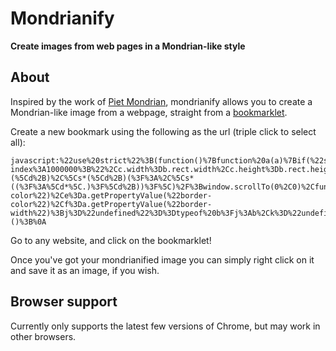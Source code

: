 # Mondrianify

**Create images from web pages in a Mondrian-like style**

## About

Inspired by the work of [Piet Mondrian](https://en.wikipedia.org/wiki/Piet_Mondrian), mondrianify allows you to create a Mondrian-like image from a webpage, straight from a [bookmarklet](https://en.wikipedia.org/wiki/Bookmarklet).

Create a new bookmark using the following as the url (triple click to select all):

```
javascript:%22use%20strict%22%3B(function()%7Bfunction%20a(a)%7Bif(%22string%22!%3Dtypeof%20a%7C%7C!e.test(a))return%7Br%3A0%2Cg%3A0%2Cb%3A0%2Ca%3A0%7D%3Bconst%20b%3De.exec(a)%3Breturn%7Br%3AparseFloat(b%5B1%5D)%2Cg%3AparseFloat(b%5B2%5D)%2Cb%3AparseFloat(b%5B3%5D)%2Ca%3Atypeof%20b%5B3%5D%3D%3D%3Dvoid%200%3F1%3AparseFloat(b%5B3%5D)%7D%7Dfunction%20b(b)%7Breturn%200%3D%3D%3Da(b).a%7Dfunction%20c(a)%7Bconst%5Bb%5D%3Da%2Cc%3Ddocument.createElement(%22canvas%22)%3Bc.style%3D%22position%3Aabsolute%3Btop%3A0%3Bleft%3A0%3Bz-index%3A1000000%3B%22%2Cc.width%3Db.rect.width%2Cc.height%3Db.rect.height%2Cdocument.body.appendChild(c)%3Bconst%20e%3Dc.getContext(%222d%22)%3Ba.forEach(a%3D%3E%7Be.globalAlpha%3Da.type%3D%3D%3Dd.BODY%3F1%3A.5%2Ce.fillStyle%3Da.fill%2Ce.fillRect(a.rect.x%2Ca.rect.y%2Ca.rect.width%2Ca.rect.height)%7D)%7Dconst%20d%3D%7BELEMENT%3A%22ELEMENT%22%2CBODY%3A%22BODY%22%2CTEXT%3A%22TEXT%22%2CCOMMENT%3A%22COMMENT%22%7D%2Ce%3D%2Frgba%3F%5C((%5Cd%2B)%2C%5Cs*(%5Cd%2B)%2C%5Cs*(%5Cd%2B)(%3F%3A%2C%5Cs*((%3F%3A%5Cd*%5C.)%3F%5Cd%2B))%3F%5C)%2F%3Bwindow.scrollTo(0%2C0)%2Cfunction()%7Bfunction%20a(c%2Cf%3D%7B%7D)%7Bfunction%20g()%7Bconst%20a%3DgetComputedStyle(c)%2Cb%3Da.getPropertyValue(%22color%22)%2Cd%3Da.getPropertyValue(%22background-color%22)%2Ce%3Da.getPropertyValue(%22border-color%22)%2Cf%3Da.getPropertyValue(%22border-width%22)%3Bj%3D%22undefined%22%3D%3Dtypeof%20b%3Fj%3Ab%2Ck%3D%22undefined%22%3D%3Dtypeof%20d%3Fk%3Ad%2Cl%3D%22undefined%22%3D%3Dtypeof%20e%3Fl%3Ae%2Cm%3D%22undefined%22%3D%3Dtypeof%20f%3Fm%3Af%7Dlet%20h%3Dd.ELEMENT%2C%7Brect%3Ai%2Ccolor%3Aj%2CbackgroundColor%3Ak%2CborderColor%3Al%2CborderWidth%3Am%2Cfill%3An%7D%3Df%3Bswitch(c.constructor)%7Bcase%20HTMLBodyElement.prototype.constructor%3Ai%3D%7Bx%3A0%2Cy%3A0%2Ctop%3A0%2Cbottom%3Adocument.documentElement.scrollHeight%2Cleft%3A0%2Cright%3Adocument.documentElement.scrollWidth%2Cwidth%3Adocument.documentElement.scrollWidth%2Cheight%3Adocument.documentElement.scrollHeight%7D%2Cg()%2Cb(k)%26%26(k%3D%22rgb(255%2C%20255%2C%20255)%22)%2Ch%3Dd.BODY%2Cn%3Dk%3Bbreak%3Bcase%20Text.prototype.constructor%3Aconst%20a%3Ddocument.createRange()%3Ba.selectNodeContents(c)%2Ci%3Da.getBoundingClientRect()%2Ch%3Dd.TEXT%2Cn%3Dj%3Bbreak%3Bcase%20Comment.prototype.constructor%3Ai%3D%7Bx%3A0%2Cy%3A0%2Ctop%3A0%2Cleft%3A0%2Cright%3A0%2Cbottom%3A0%2Cwidth%3A0%2Cheight%3A0%7D%2Ch%3Dd.COMMENT%3Bbreak%3Bdefault%3Atry%7Bi%3Dc.getBoundingClientRect()%7Dcatch(a)%7Bconsole.error(a)%2Cconsole.info(c.__proto__)%7Dg()%2Cn%3Dk%3B%7Dconst%20o%3D%7Btype%3Ah%2Cnode%3Ac%2Crect%3Ai%2Ccolor%3Aj%2CbackgroundColor%3Ak%2CborderColor%3Al%2CborderWidth%3Am%2Cfill%3An%7D%3Be.push(o)%2Cc.type!%3D%3Dd.TEXT%26%26c.childNodes.forEach(b%3D%3E%7Ba(b%2Co)%7D)%7Dconst%20e%3D%5B%5D%3Ba(document.body)%2Cc(e)%2Cconsole.log(%22Mondrianify%20nodes%22%2Ce)%7D()%7D)()%3B%0A
```

Go to any website, and click on the bookmarklet!

Once you've got your mondrianified image you can simply right click on it and save it as an image, if you wish.

## Browser support

Currently only supports the latest few versions of Chrome, but may work in other browsers.
